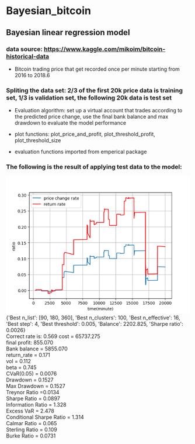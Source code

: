 # Bayesian_bitcoin

##  Bayesian linear regression model
### data source: https://www.kaggle.com/mikoim/bitcoin-historical-data
   - Bitcoin trading price that get recorded once per minute starting from 2016 to 2018.6
### Spliting the data set: 2/3 of the first 20k price data is training set, 1/3 is validation set, the following 20k data is test set

- Evaluation algorithm: set up a virtual account that trades according to the predicted price change, use the final bank balance and max drawdown to evaluate the model performance

- plot functions: plot_price_and_profit, plot_threshold_profit, plot_threshold_size
- evaluation functions imported from emperical package

### The following is the result of applying test data to the model:

![price and profit plot](https://github.com/SophWang/Bayesian_bitcoin/blob/master/bayesian_model/result.png)    
{'Best n_list': [90, 180, 360], 'Best n_clusters': 100, 'Best n_effective': 16, 'Best step': 4, 'Best threshold': 0.005, 'Balance': 2202.825, 'Sharpe ratio': 0.0026}   
Correct rate is: 0.569 
cost =  65737.275   
final profit:  855.070   
Bank balance =  5855.070   
return_rate =  0.171   
vol = 0.112   
beta = 0.745   
CVaR(0.05) = 0.0076   
Drawdown = 0.1527   
Max Drawdown = 0.1527   
Treynor Ratio =0.0134   
Sharpe Ratio = 0.0897   
Information Ratio = 1.328   
Excess VaR = 2.478   
Conditional Sharpe Ratio = 1.314   
Calmar Ratio = 0.065   
Sterling Ratio = 0.109   
Burke Ratio = 0.0731   

